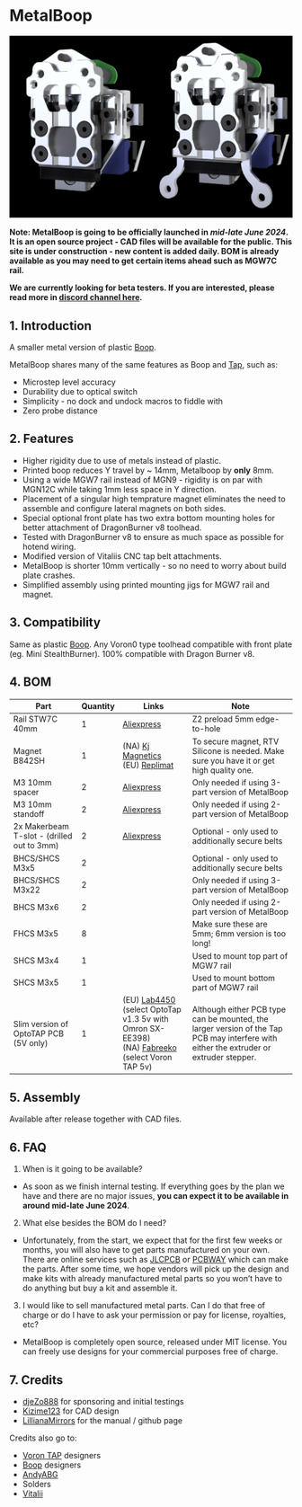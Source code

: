 # MetalBoop

![MetalBoopRender](./imgs/MetalBoop_FinalRender_Both.png) 

**Note: MetalBoop is going to be officially launched in _mid-late June 2024_. It is an open source project - CAD files will be available for the public. This site is under construction - new content is added daily. BOM is already available as you may need to get certain items ahead such as MGW7C rail.**

**We are currently looking for beta testers. If you are interested, please read more in [discord channel here](https://discord.com/channels/825469421346226226/1222971771444006996/1248296621809205361).**


## 1. Introduction

  A smaller metal version of plastic [Boop](https://github.com/PrintersForAnts/Boop).

  MetalBoop shares many of the same features as Boop and [Tap](https://github.com/VoronDesign/Voron-Tap/), such as:
  * Microstep level accuracy
  * Durability due to optical switch
  * Simplicity - no dock and undock macros to fiddle with
  * Zero probe distance


## 2. Features
- Higher rigidity due to use of metals instead of plastic.
- Printed boop reduces Y travel by ~ 14mm, Metalboop by **only** 8mm.
- Using a wide MGW7 rail instead of MGN9 - rigidity is on par with MGN12C while taking 1mm less space in Y direction.
- Placement of a singular high temprature magnet eliminates the need to assemble and configure lateral magnets on both sides.
- Special optional front plate has two extra bottom mounting holes for better attachment of DragonBurner v8 toolhead.
- Tested with DragonBurner v8 to ensure as much space as possible for hotend wiring.
- Modified version of Vitaliis CNC tap belt attachments.
- MetalBoop is shorter 10mm vertically - so no need to worry about build plate crashes.
- Simplified assembly using printed mounting jigs for MGW7 rail and magnet.

  
## 3. Compatibility

Same as plastic [Boop](https://github.com/PrintersForAnts/Boop). Any Voron0 type toolhead compatible with front plate (eg. Mini StealthBurner). 100% compatible with Dragon Burner v8.


## 4. BOM

| Part | Quantity | Links | Note
|---|---|---|---|
| Rail STW7C 40mm | 1 | [Aliexpress](https://www.aliexpress.com/item/1005001499370117.html) | Z2 preload 5mm edge-to-hole
| Magnet B842SH  | 1 | (NA) [Kj Magnetics](https://www.kjmagnetics.com/proddetail.asp?prod=B842SH) <br>(EU) [Replimat](https://www.replimat.eu/metalboop-magnet-b842sh/rt10176) | To secure magnet, RTV Silicone is needed. Make sure you have it or get high quality one.
| M3 10mm spacer  | 2 | [Aliexpress](https://www.aliexpress.com/item/1005003018651855.html) | Only needed if using 3-part version of MetalBoop
| M3 10mm standoff  | 2 | [Aliexpress](https://www.aliexpress.com/item/1005005462128073.html) | Only needed if using 2-part version of MetalBoop
| 2x Makerbeam T-slot - (drilled out to 3mm) | 2 | [Aliexpress](https://www.aliexpress.com/item/1005004891815148.html) | Optional - only used to additionally secure belts
| BHCS/SHCS M3x5 | 2 |  | Optional - only used to additionally secure belts
| BHCS/SHCS M3x22 | 2 |  | Only needed if using 3-part version of MetalBoop
| BHCS M3x6 | 2 |  | Only needed if using 2-part version of MetalBoop
| FHCS M3x5 | 8 |  | Make sure these are 5mm; 6mm version is too long!
| SHCS M3x4 | 1 |  | Used to mount top part of MGW7 rail
| SHCS M3x5 | 1 |  | Used to mount bottom part of MGW7 rail
| Slim version of OptoTAP PCB (5V only) | 1 | (EU) [Lab4450](https://lab4450.com/product/voron-tap-probe/) (select OptoTap v1.3 5v with Omron SX-EE398)  <br>(NA) [Fabreeko](https://www.fabreeko.com/products/voron-tap-pcb?_pos=1&amp;amp;amp;amp;amp;amp;_psq=Tap&amp;amp;amp;amp;amp;amp;_ss=e&amp;amp;amp;amp;amp;amp;_v=1.0&amp;amp;amp;amp;amp;amp;variant=44462578368767) (select Voron TAP 5v) | Although either PCB type can be mounted, the larger version of the Tap PCB may interfere with either the extruder or extruder stepper.


## 5. Assembly

Available after release together with CAD files.


## 6. FAQ

1. When is it going to be available?
  * As soon as we finish internal testing. If everything goes by the plan we have and there are no major issues, **you can expect it to be available in around mid-late June 2024**.
        
2. What else besides the BOM do I need?
  * Unfortunately, from the start, we expect that for the first few weeks or months, you will also have to get parts manufactured on your own. There are online services such as [JLCPCB](https://jlcpcb.com/) or [PCBWAY](https://www.pcbway.com/) which can make the parts. After some time, we hope vendors will pick up the design and make kits with already manufactured metal parts so you won’t have to do anything but buy a kit and assemble it.
        
3. I would like to sell manufactured metal parts. Can I do that free of charge or do I have to ask your permission or pay for license, royalties, etc?
  * MetalBoop is completely open source, released under MIT license. You can freely use designs for your commercial purposes free of charge.


## 7. Credits
- [djeZo888](https://github.com/djeZo888) for sponsoring and initial testings
- [Kizime123](https://github.com/Kizime123) for CAD design
- [LillianaMirrors](https://github.com/LillianaMirrors) for the manual / github page

Credits also go to:
- [Voron TAP](https://github.com/VoronDesign/Voron-Tap/) designers
- [Boop](https://github.com/PrintersForAnts/Boop) designers
- [AndyABG](https://github.com/AndyABG)
- Solders
- [Vitalii](https://github.com/Vitalii3D-xyz)
